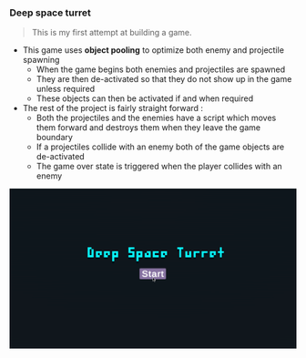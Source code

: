 ### Deep space turret

> This is my first attempt at building a game.

- This game uses **object pooling** to optimize both enemy and projectile spawning
    - When the game begins both enemies and projectiles are spawned
    - They are then de-activated so that they do not show up in the game unless required
    - These objects can then be activated if and when required 
- The rest of the project is fairly straight forward :
    - Both the projectiles and the enemies have a script which moves them forward and destroys them when they leave the game boundary
    - If a projectiles collide with an enemy both of the game objects are de-activated
    - The game over state is triggered when the player collides with an enemy


![Demo](https://github.com/sameerad2001/DeepSpaceTurret/blob/master/Demo/DeepSpaceTurretDemo1.gif)
